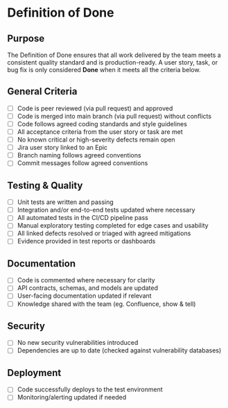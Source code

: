 # Definition of Done

## Purpose
The Definition of Done ensures that all work delivered by the team meets a consistent quality standard and is production-ready.
A user story, task, or bug fix is only considered **Done** when it meets all the criteria below.

## General Criteria
- [ ] Code is peer reviewed (via pull request) and approved  
- [ ] Code is merged into main branch (via pull request) without conflicts  
- [ ] Code follows agreed coding standards and style guidelines  
- [ ] All acceptance criteria from the user story or task are met  
- [ ] No known critical or high-severity defects remain open  
- [ ] Jira user story linked to an Epic  
- [ ] Branch naming follows agreed conventions  
- [ ] Commit messages follow agreed conventions  

## Testing & Quality
- [ ] Unit tests are written and passing  
- [ ] Integration and/or end-to-end tests updated where necessary  
- [ ] All automated tests in the CI/CD pipeline pass  
- [ ] Manual exploratory testing completed for edge cases and usability  
- [ ] All linked defects resolved or triaged with agreed mitigations  
- [ ] Evidence provided in test reports or dashboards  

## Documentation
- [ ] Code is commented where necessary for clarity  
- [ ] API contracts, schemas, and models are updated  
- [ ] User-facing documentation updated if relevant
- [ ] Knowledge shared with the team (eg. Confluence, show & tell)  

## Security
- [ ] No new security vulnerabilities introduced  
- [ ] Dependencies are up to date (checked against vulnerability databases)  

## Deployment
- [ ] Code successfully deploys to the test environment  
- [ ] Monitoring/alerting updated if needed  
